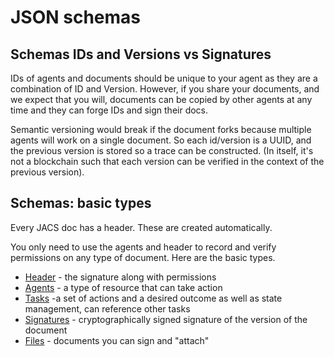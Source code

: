 # JSON schemas


## Schemas IDs and Versions vs Signatures

IDs of agents and documents should be unique to your agent as they are a combination of ID and Version. However, if you share your documents, and we expect that you will, documents can be copied by other agents at any time and they can forge IDs and sign their docs.

Semantic versioning would break if the document forks because multiple agents will work on a single document. So each id/version is a UUID, and the previous version is stored so a trace can be constructed. (In itself, it's not a blockchain such that each version can be verified in the context of the previous version).


## Schemas: basic types

Every JACS doc has a header. These are created automatically.

You only need to use the agents and header to record and verify permissions on any type of document. Here are the basic types.

 - [Header](https://github.com/HumanAssisted/JACS/tree/main/docs/schema/header.md) -  the signature along with permissions
 - [Agents](https://github.com/HumanAssisted/JACS/tree/main/docs/schema/agent.md) - a type of resource that can take action
 - [Tasks](https://github.com/HumanAssisted/JACS/tree/main/docs/schema/task.md) -a set of actions and a desired outcome as well as state management, can reference other tasks
 - [Signatures](https://github.com/HumanAssisted/JACS/tree/main/docs/schema/components/signature.md) - cryptographically signed signature of the version of the document
 - [Files](https://github.com/HumanAssisted/JACS/tree/main/docs/schema/components/files.md) - documents you can sign and "attach"


